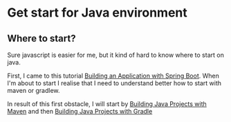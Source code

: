 # Get start for Java environment

## Where to start?
Sure javascript is easier for me, but it kind of hard to know where to start on java.

First, I came to this tutorial [Building an Application with Spring Boot](https://spring.io/guides/gs/spring-boot/). When I'm about to start I realise that I need to understand better how to start with maven or gradlew.

In result of this first obstacle, I will start by [Building Java Projects with Maven](https://spring.io/guides/gs/maven/) and then [Building Java Projects with Gradle](https://spring.io/guides/gs/gradle/)
